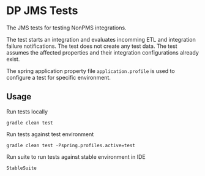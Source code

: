 # DP JMS Tests
The JMS tests for testing NonPMS integrations. 

The test starts an integration and evaluates incomming ETL and integration failure notifications.
The test does not create any test data. The test assumes the affected properties and their integration configurations
already exist.

The spring application property file ```application.profile``` is used to configure a test for specific environment.
 
## Usage
Run tests locally

```gradle clean test```

Run tests against test environment

```gradle clean test -Pspring.profiles.active=test```

Run suite to run tests against stable environment in IDE

```StableSuite```
